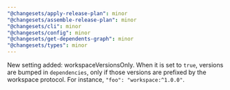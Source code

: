 ```yaml
---
"@changesets/apply-release-plan": minor
"@changesets/assemble-release-plan": minor
"@changesets/cli": minor
"@changesets/config": minor
"@changesets/get-dependents-graph": minor
"@changesets/types": minor
---
```


New setting added: workspaceVersionsOnly. When it is set to `true`, versions are bumped in `dependencies`, only if those versions are prefixed by the workspace protocol. For instance, `"foo": "workspace:^1.0.0"`.
